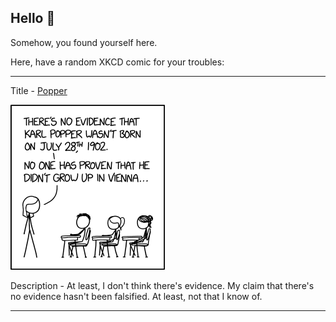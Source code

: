 ## Hello 👀

Somehow, you found yourself here.

Here, have a random XKCD comic for your troubles:

-----------------------------------

Title - [Popper](https://xkcd.com/2078)

![Popper](./random_comic.png)

Description - At least, I don't think there's evidence. My claim that there's no evidence hasn't been falsified. At least, not that I know of.

-----------------------------------